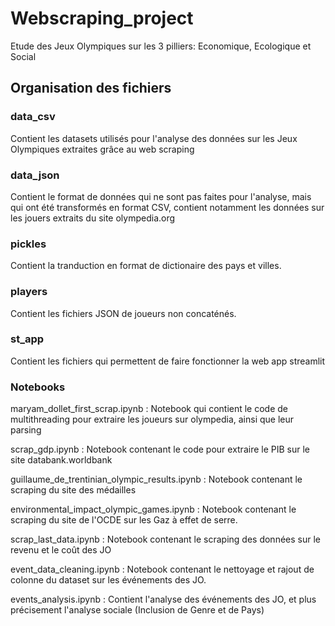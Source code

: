 # Webscraping_project

Etude des Jeux Olympiques sur les 3 pilliers: Economique, Ecologique et Social

## Organisation des fichiers

### data_csv

Contient les datasets utilisés pour l'analyse des données sur les Jeux Olympiques extraites grâce au web scraping

### data_json

Contient le format de données qui ne sont pas faites pour l'analyse, mais qui ont été transformés en format CSV, contient notamment les données sur les jouers extraits du site olympedia.org

### pickles

Contient la tranduction en format de dictionaire des pays et villes.

### players 

Contient les fichiers JSON de joueurs non concaténés. 

### st_app

Contient les fichiers qui permettent de faire fonctionner la web app streamlit

### Notebooks

maryam_dollet_first_scrap.ipynb : Notebook qui contient le code de multithreading pour extraire les joueurs sur olympedia, ainsi que leur parsing

scrap_gdp.ipynb : Notebook contenant le code pour extraire le PIB sur le site databank.worldbank

guillaume_de_trentinian_olympic_results.ipynb : Notebook contenant le scraping du site des médailles

environmental_impact_olympic_games.ipynb : Notebook contenant le scraping du site de l'OCDE sur les Gaz à effet de serre. 

scrap_last_data.ipynb : Notebook contenant le scraping des données sur le revenu et le coût des JO 

event_data_cleaning.ipynb : Notebook contenant le nettoyage et rajout de colonne du dataset sur les événements des JO.

events_analysis.ipynb : Contient l'analyse des événements des JO, et plus précisement l'analyse sociale (Inclusion de Genre et de Pays)

